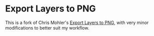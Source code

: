 Export Layers to PNG
====================

This is a fork of Chris Mohler's [Export Layers to PNG](http://registry.gimp.org/node/18440), with very minor modifications to better suit my workflow.
